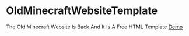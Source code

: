 # OldMinecraftWebsiteTemplate
The Old Minecraft Website Is Back And It Is A Free HTML Template
[Demo](https://briefiberg.github.io/OldMinecraftWebsiteTemplate/)
